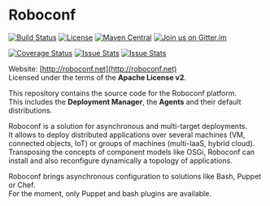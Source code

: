 # Roboconf 
[![Build Status](http://travis-ci.org/roboconf/roboconf-platform.png?branch=master)](http://travis-ci.org/roboconf/roboconf-platform)
[![License](https://img.shields.io/hexpm/l/plug.svg)](http://www.apache.org/licenses/LICENSE-2.0)
[![Maven Central](https://img.shields.io/badge/Maven%20Central-v0.3-yellow.svg)](http://repo1.maven.org/maven2/net/roboconf/)
[![Join us on Gitter.im](https://img.shields.io/badge/gitter-join%20chat-brightgreen.svg)](https://gitter.im/roboconf/roboconf)

[![Coverage Status](http://coveralls.io/repos/roboconf/roboconf-platform/badge.png)](http://coveralls.io/r/roboconf/roboconf-platform)
[![Issue Stats](http://issuestats.com/github/roboconf/roboconf-platform/badge/issue)](http://issuestats.com/github/roboconf/roboconf-platform)
[![Issue Stats](http://issuestats.com/github/roboconf/roboconf-platform/badge/pr)](http://issuestats.com/github/roboconf/roboconf-platform)

Website: [http://roboconf.net](http://roboconf.net)  
Licensed under the terms of the **Apache License v2**.

This repository contains the source code for the Roboconf platform.  
This includes the **Deployment Manager**, the **Agents** and their default distributions.

Roboconf is a solution for asynchronous and multi-target deployments.  
It allows to deploy distributed applications over several machines (VM, connected objects, IoT) or
groups of machines (multi-IaaS, hybrid cloud). Transposing the concepts of component models like OSGi,
Roboconf can install and also reconfigure dynamically a topology of applications.

Roboconf brings asynchronous configuration to solutions like Bash, Puppet or Chef.  
For the moment, only Puppet and bash plugins are available.
